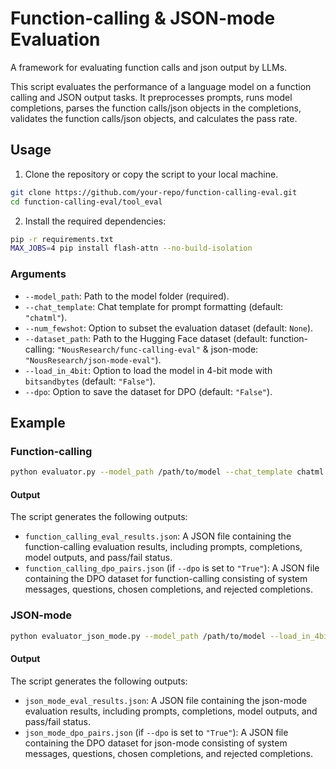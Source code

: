 # Function-calling & JSON-mode Evaluation
A framework for evaluating function calls and json output by LLMs.

This script evaluates the performance of a language model on a function calling and JSON output tasks. It preprocesses prompts, runs model completions, parses the function calls/json objects in the completions, validates the function calls/json objects, and calculates the pass rate.

## Usage

1. Clone the repository or copy the script to your local machine.
```bash
git clone https://github.com/your-repo/function-calling-eval.git
cd function-calling-eval/tool_eval
```

2. Install the required dependencies:
```bash
pip -r requirements.txt
MAX_JOBS=4 pip install flash-attn --no-build-isolation
```

### Arguments

- `--model_path`: Path to the model folder (required).
- `--chat_template`: Chat template for prompt formatting (default: `"chatml"`).
- `--num_fewshot`: Option to subset the evaluation dataset (default: `None`).
- `--dataset_path`: Path to the Hugging Face dataset (default: function-calling: `"NousResearch/func-calling-eval"` & json-mode: `"NousResearch/json-mode-eval"`).
- `--load_in_4bit`: Option to load the model in 4-bit mode with `bitsandbytes` (default: `"False"`).
- `--dpo`: Option to save the dataset for DPO (default: `"False"`).

## Example

### Function-calling
```bash
python evaluator.py --model_path /path/to/model --chat_template chatml --dataset_path dataset/path --load_in_4bit True --dpo False
```
#### Output

The script generates the following outputs:
- `function_calling_eval_results.json`: A JSON file containing the function-calling evaluation results, including prompts, completions, model outputs, and pass/fail status.
- `function_calling_dpo_pairs.json` (if `--dpo` is set to `"True"`): A JSON file containing the DPO dataset for function-calling consisting of system messages, questions, chosen completions, and rejected completions.

### JSON-mode
```bash
python evaluator_json_mode.py --model_path /path/to/model --load_in_4bit True --dpo False
```
#### Output

The script generates the following outputs:
- `json_mode_eval_results.json`: A JSON file containing the json-mode evaluation results, including prompts, completions, model outputs, and pass/fail status.
- `json_mode_dpo_pairs.json` (if `--dpo` is set to `"True"`): A JSON file containing the DPO dataset for json-mode consisting of system messages, questions, chosen completions, and rejected completions.
